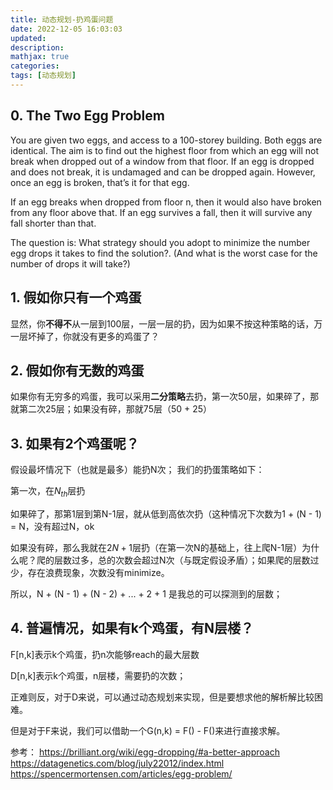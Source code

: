 ```yaml
---
title: 动态规划-扔鸡蛋问题
date: 2022-12-05 16:03:03
updated:
description: 
mathjax: true
categories:
tags: [动态规划]
---
```


## 0. The Two Egg Problem

You are given two eggs, and access to a 100-storey building. Both eggs are identical. The aim is to find out the highest floor from which an egg will not break when dropped out of a window from that floor. If an egg is dropped and does not break, it is undamaged and can be dropped again. However, once an egg is broken, that’s it for that egg.

If an egg breaks when dropped from floor n, then it would also have broken from any floor above that. If an egg survives a fall, then it will survive any fall shorter than that.

The question is: What strategy should you adopt to minimize the number egg drops it takes to find the solution?. (And what is the worst case for the number of drops it will take?)

<!-- more -->

## 1. 假如你只有一个鸡蛋

显然，你**不得不**从一层到100层，一层一层的扔，因为如果不按这种策略的话，万一层坏掉了，你就没有更多的鸡蛋了？

## 2. 假如你有无数的鸡蛋

如果你有无穷多的鸡蛋，我可以采用**二分策略**去扔，第一次50层，如果碎了，那就第二次25层；如果没有碎，那就75层（50 + 25）

## 3. 如果有2个鸡蛋呢？

假设最坏情况下（也就是最多）能扔N次； 我们的扔蛋策略如下：

第一次，在$N_{th}$层扔

如果碎了，那第1层到第N-1层，就从低到高依次扔（这种情况下次数为1 + (N - 1) = N，没有超过N，ok

如果没有碎，那么我就在$2N + 1$层扔（在第一次N的基础上，往上爬N-1层）为什么呢？爬的层数过多，总的次数会超过N次（与既定假设矛盾）；如果爬的层数过少，存在浪费现象，次数没有minimize。

所以，N + (N - 1) + (N - 2) + ... + 2 + 1 是我总的可以探测到的层数；

## 4. 普遍情况，如果有k个鸡蛋，有N层楼？

F[n,k]表示k个鸡蛋，扔n次能够reach的最大层数

D[n,k]表示k个鸡蛋，n层楼，需要扔的次数；

正难则反，对于D来说，可以通过动态规划来实现，但是要想求他的解析解比较困难。

但是对于F来说，我们可以借助一个G(n,k) = F() - F()来进行直接求解。

参考：
https://brilliant.org/wiki/egg-dropping/#a-better-approach
https://datagenetics.com/blog/july22012/index.html
https://spencermortensen.com/articles/egg-problem/